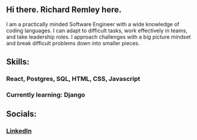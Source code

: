 ### 
## Hi there. Richard Remley here. 

I am a practically minded Software Engineer with a wide knowledge of coding languages. I can adapt to difficult tasks, work effectively in teams, and take leadership roles. I approach challenges with a big picture mindset and break difficult problems down into smaller pieces. 

## Skills: 
### React, Postgres, SQL, HTML, CSS, Javascript
### Currently learning: Django

## Socials:
### [LinkedIn](https://www.linkedin.com/in/richardjremley/)



<!--
**richardjremley/richardjremley** is a ✨ _special_ ✨ repository because its `README.md` (this file) appears on your GitHub profile.

Here are some ideas to get you started:

- 🔭 I’m currently working on ...
- 🌱 I’m currently learning ...
- 👯 I’m looking to collaborate on ...
- 🤔 I’m looking for help with ...
- 💬 Ask me about ...
- 📫 How to reach me: ...
- 😄 Pronouns: ...
- ⚡ Fun fact: ...
-->
